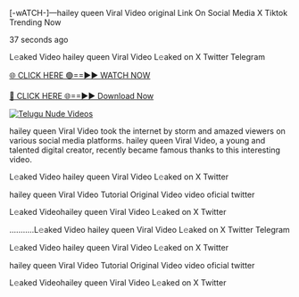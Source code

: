 [-wATCH-]—hailey queen Viral Video original Link On Social Media X Tiktok Trending Now



37 seconds ago

L𝚎aked Video hailey queen Viral Video L𝚎aked on X Twitter Telegram

[🌐 CLICK HERE 🟢==►► WATCH NOW](https://viral-xone.blogspot.com/2025/01/valovideo.html)

[🔴 CLICK HERE 🌐==►► Download Now](https://viral-xone.blogspot.com/2025/01/valovideo.html)

[![Telugu Nude Videos](https://i.imgur.com/dJHk4Zq.gif)](https://viral-xone.blogspot.com/2025/01/valovideo.html)

hailey queen Viral Video took the internet by storm and amazed viewers on various social media platforms. hailey queen Viral Video, a young and talented digital creator, recently became famous thanks to this interesting video.

L𝚎aked Video hailey queen Viral Video L𝚎aked on X Twitter

hailey queen Viral Video Tutorial Original Video video oficial twitter

L𝚎aked Videohailey queen Viral Video L𝚎aked on X Twitter

...........L𝚎aked Video hailey queen Viral Video L𝚎aked on X Twitter Telegram

L𝚎aked Video hailey queen Viral Video L𝚎aked on X Twitter

hailey queen Viral Video Tutorial Original Video video oficial twitter

L𝚎aked Videohailey queen Viral Video L𝚎aked on X Twitter